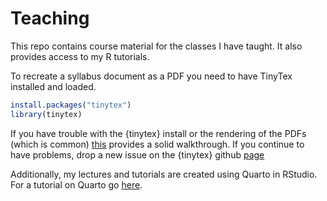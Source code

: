 # Teaching

This repo contains course material for the classes I have taught. It also provides access to my R tutorials. 

To recreate a syllabus document as a PDF you need to have TinyTex installed and loaded. 

``` r
install.packages("tinytex")  
library(tinytex)
```

If you have trouble with the {tinytex} install or the rendering of the PDFs (which is common) [this](https://yihui.org/tinytex/) provides a solid walkthrough. If you continue to have problems, drop a new issue on the {tinytex} github [page](https://github.com/rstudio/tinytex/issues)

Additionally, my lectures and tutorials are created using Quarto in RStudio. For a tutorial on Quarto go <a href = "https://quarto.org/docs/get-started/hello/rstudio.html" >here</a>. 

